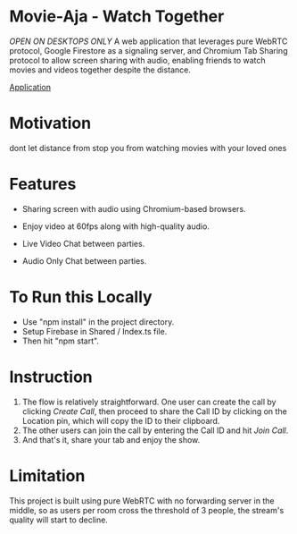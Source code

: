 # Movie-Aja - Watch Together
*OPEN ON DESKTOPS ONLY*
A web application that leverages pure WebRTC protocol, Google Firestore as a signaling server, and Chromium Tab Sharing protocol to allow screen sharing with audio, enabling friends to watch movies and videos together despite the distance.

<a href="https://movie-aja.web.app" target="_blank">Application</a>

# Motivation
dont let distance from stop you from watching movies with your loved ones

# Features
- Sharing screen with audio using Chromium-based browsers.

- Enjoy video at 60fps along with high-quality audio.
- Live Video Chat between parties.
- Audio Only Chat between parties.

# To Run this Locally

- Use "npm install" in the project directory.
- Setup Firebase in Shared / Index.ts file.
- Then hit "npm start".

# Instruction
1. The flow is relatively straightforward. One user can create the call by clicking *Create Call*, then proceed to share the Call ID by clicking on the Location pin, which will copy the ID to their clipboard.
2. The other users can join the call by entering the Call ID and hit *Join Call*.
3. And that's it, share your tab and enjoy the show.

# Limitation
This project is built using pure WebRTC with no forwarding server in the middle, so as users per room cross the threshold of 3 people, the stream's quality will start to decline.


